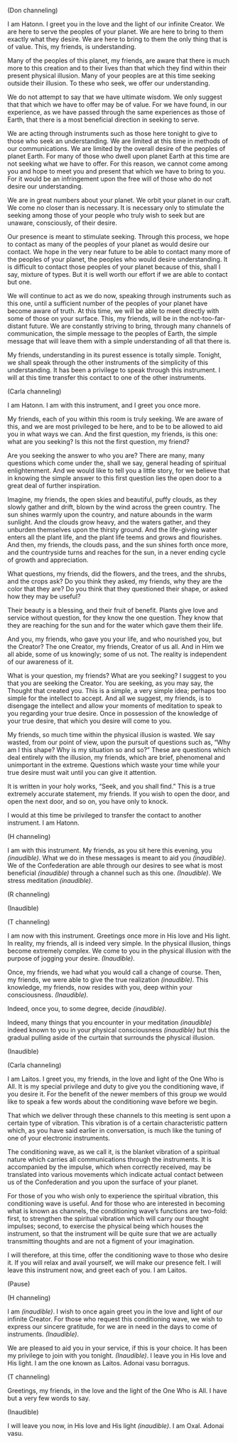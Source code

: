 <p class="channel-type">(Don channeling)</p>
<p>I am Hatonn. I greet you in the love and the light of our infinite Creator. We are here to serve the peoples of your planet. We are here to bring to them exactly what they desire. We are here to bring to them the only thing that is of value. This, my friends, is understanding.</p>
<p>Many of the peoples of this planet, my friends, are aware that there is much more to this creation and to their lives than that which they find within their present physical illusion. Many of your peoples are at this time seeking outside their illusion. To these who seek, we offer our understanding.</p>
<p>We do not attempt to say that we have ultimate wisdom. We only suggest that that which we have to offer may be of value. For we have found, in our experience, as we have passed through the same experiences as those of Earth, that there is a most beneficial direction in seeking to serve.</p>
<p>We are acting through instruments such as those here tonight to give to those who seek an understanding. We are limited at this time in methods of our communications. We are limited by the overall desire of the peoples of planet Earth. For many of those who dwell upon planet Earth at this time are not seeking what we have to offer. For this reason, we cannot come among you and hope to meet you and present that which we have to bring to you. For it would be an infringement upon the free will of those who do not desire our understanding.</p>
<p>We are in great numbers about your planet. We orbit your planet in our craft. We come no closer than is necessary. It is necessary only to stimulate the seeking among those of your people who truly wish to seek but are unaware, consciously, of their desire.</p>
<p>Our presence is meant to stimulate seeking. Through this process, we hope to contact as many of the peoples of your planet as would desire our contact. We hope in the very near future to be able to contact many more of the peoples of your planet, the peoples who would desire understanding. It is difficult to contact those peoples of your planet because of this, shall I say, mixture of types. But it is well worth our effort if we are able to contact but one.</p>
<p>We will continue to act as we do now, speaking through instruments such as this one, until a sufficient number of the peoples of your planet have become aware of truth. At this time, we will be able to meet directly with some of those on your surface. This, my friends, will be in the not-too-far-distant future. We are constantly striving to bring, through many channels of communication, the simple message to the peoples of Earth, the simple message that will leave them with a simple understanding of all that there is.</p>
<p>My friends, understanding in its purest essence is totally simple. Tonight, we shall speak through the other instruments of the simplicity of this understanding. It has been a privilege to speak through this instrument. I will at this time transfer this contact to one of the other instruments.</p>
<p class="channel-type">(Carla channeling)</p>
<p>I am Hatonn. I am with this instrument, and I greet you once more.</p>
<p>My friends, each of you within this room is truly seeking. We are aware of this, and we are most privileged to be here, and to be to be allowed to aid you in what ways we can. And the first question, my friends, is this one: what are you seeking? Is this not the first question, my friend?</p>
<p>Are you seeking the answer to who you are? There are many, many questions which come under the, shall we say, general heading of spiritual enlightenment. And we would like to tell you a little story, for we believe that in knowing the simple answer to this first question lies the open door to a great deal of further inspiration.</p>
<p>Imagine, my friends, the open skies and beautiful, puffy clouds, as they slowly gather and drift, blown by the wind across the green country. The sun shines warmly upon the country, and nature abounds in the warm sunlight. And the clouds grow heavy, and the waters gather, and they unburden themselves upon the thirsty ground. And the life-giving water enters all the plant life, and the plant life teems and grows and flourishes. And then, my friends, the clouds pass, and the sun shines forth once more, and the countryside turns and reaches for the sun, in a never ending cycle of growth and appreciation.</p>
<p>What questions, my friends, did the flowers, and the trees, and the shrubs, and the crops ask? Do you think they asked, my friends, why they are the color that they are? Do you think that they questioned their shape, or asked how they may be useful? </p>
<p>Their beauty is a blessing, and their fruit of benefit. Plants give love and service without question, for they know the one question. They know that they are reaching for the sun and for the water which gave them their life.</p>
<p>And you, my friends, who gave you your life, and who nourished you, but the Creator? The one Creator, my friends, Creator of us all. And in Him we all abide, some of us knowingly; some of us not. The reality is independent of our awareness of it.</p>
<p>What is your question, my friends? What are you seeking? I suggest to you that you are seeking the Creator. You are seeking, as you may say, the Thought that created you. This is a simple, a very simple idea; perhaps too simple for the intellect to accept. And all we suggest, my friends, is to disengage the intellect and allow your moments of meditation to speak to you regarding your true desire. Once in possession of the knowledge of your true desire, that which you desire will come to you.</p>
<p>My friends, so much time within the physical illusion is wasted. We say wasted, from our point of view, upon the pursuit of questions such as, “Why am I this shape? Why is my situation so and so?” These are questions which deal entirely with the illusion, my friends, which are brief, phenomenal and unimportant in the extreme. Questions which waste your time while your true desire must wait until you can give it attention.</p>
<p>It is written in your holy works, “Seek, and you shall find.” This is a true extremely accurate statement, my friends. If you wish to open the door, and open the next door, and so on, you have only to knock.</p>
<p>I would at this time be privileged to transfer the contact to another instrument. I am Hatonn.</p>
<p class="channel-type">(H channeling)</p>
<p>I am with this instrument. My friends, as you sit here this evening, you <em>(inaudible)</em>. What we do in these messages is meant to aid you <em>(inaudible)</em>. We of the Confederation are able through our desires to see what is most beneficial <em>(inaudible)</em> through a channel such as this one. <em>(Inaudible)</em>. We stress meditation <em>(inaudible)</em>.</p>
<p class="channel-type">(R channeling)</p>
<p class="comment">(Inaudible)</p>
<p class="channel-type">(T channeling)</p>
<p>I am now with this instrument. Greetings once more in His love and His light. In reality, my friends, all is indeed very simple. In the physical illusion, things become extremely complex. We come to you in the physical illusion with the purpose of jogging your desire. <em>(Inaudible)</em>.</p>
<p>Once, my friends, we had what you would call a change of course. Then, my friends, we were able to give the true realization <em>(inaudible)</em>. This knowledge, my friends, now resides with you, deep within your consciousness. <em>(Inaudible).</em></p>
<p>Indeed, once you, to some degree, decide <em>(inaudible)</em>.</p>
<p>Indeed, many things that you encounter in your meditation <em>(inaudible)</em> indeed known to you in your physical consciousness <em>(inaudible)</em> but this the gradual pulling aside of the curtain that surrounds the physical illusion.</p>
<p class="comment">(Inaudible)</p>
<p class="channel-type">(Carla channeling)</p>
<p>I am Laitos. I greet you, my friends, in the love and light of the One Who is All. It is my special privilege and duty to give you the conditioning wave, if you desire it. For the benefit of the newer members of this group we would like to speak a few words about the conditioning wave before we begin.</p>
<p>That which we deliver through these channels to this meeting is sent upon a certain type of vibration. This vibration is of a certain characteristic pattern which, as you have said earlier in conversation, is much like the tuning of one of your electronic instruments.</p>
<p>The conditioning wave, as we call it, is the blanket vibration of a spiritual nature which carries all communications through the instruments. It is accompanied by the impulse, which when correctly received, may be translated into various movements which indicate actual contact between us of the Confederation and you upon the surface of your planet.</p>
<p>For those of you who wish only to experience the spiritual vibration, this conditioning wave is useful. And for those who are interested in becoming what is known as channels, the conditioning wave’s functions are two-fold: first, to strengthen the spiritual vibration which will carry our thought impulses; second, to exercise the physical being which houses the instrument, so that the instrument will be quite sure that we are actually transmitting thoughts and are not a figment of your imagination.</p>
<p>I will therefore, at this time, offer the conditioning wave to those who desire it. If you will relax and avail yourself, we will make our presence felt. I will leave this instrument now, and greet each of you. I am Laitos.</p>
<p class="comment">(Pause)</p>
<p class="channel-type">(H channeling)</p>
<p>I am <em>(inaudible)</em>. I wish to once again greet you in the love and light of our infinite Creator. For those who request this conditioning wave, we wish to express our sincere gratitude, for we are in need in the days to come of instruments. <em>(Inaudible)</em>.</p>
<p>We are pleased to aid you in your service, if this is your choice. It has been my privilege to join with you tonight. <em>(Inaudible)</em>. I leave you in His love and His light. I am the one known as Laitos. Adonai vasu borragus.</p>
<p class="channel-type">(T channeling)</p>
<p>Greetings, my friends, in the love and the light of the One Who is All. I have but a very few words to say.</p>
<p class="comment">(Inaudible)</p>
<p>I will leave you now, in His love and His light <em>(inaudible)</em>. I am Oxal. Adonai vasu.</p>